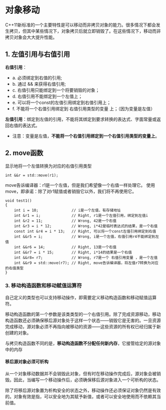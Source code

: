 # 对象移动
C++11新标准的一个主要特性是可以移动而非拷贝对象的能力。很多情况下都会发生拷贝，但其中某些情况下，对象拷贝后就立即销毁了。在这些情况下，移动而非拷贝对象会大大提升性能。

## 1. 左值引用与右值引用

**右值引用**： 
- a. 必须绑定到右值的引用;
- b. 通过 && 来获得右值引用;
- c. 右值引用只能绑定到一个将要销毁的对象；
- d. 右值引用不能绑定到一个左值上；
- e. 可以将一个const的左值引用绑定到右值引用上；
- f. 不能将一个右值引用绑定到 右值引用类型的变量 上；（因为变量是左值）  

**左值引用**：绑定到左值的引用，不能将其绑定到要求转换的表达式、字面常量或返回右值的表达式。

* 注意：变量是左值，**不能将一个右值引用绑定到一个右值引用类型的变量上**。

## 2. move函数

显示地将一个左值转换为对应的右值引用类型
```
int &&r = std::move(r1);
```
move告诉编译器：r1是一个左值，但是我们希望像一个右值一样处理它。
使用move，即承诺：除了对r1赋值或者销毁它以外，我们将不再使用它。
```
void test1()
{
    int i = 10;               // i是一个左值，有存储地址
    int &r1 = i;              // Right, r1是一个左值引用，绑定到左值i
    int &r2 = 11;             // Wrong, 42是一个右值
    int &r3 = i * 12;         // Wrong, i*42是临时表达式的结果，是一个右值
    const int &r4 = i * 13;   // Right, 可以将一个const左值引用绑定到右值
    int &&r5 = i;             // Wrong, i是一个左值，右值引用r4不能绑定到左值
    int &&r6 = 14;            // Right, 13是一个右值
    int &&r7 = i * 15;        // Right, i*14的结果是一个右值
    int &&r8= r7;             // Wrong, r7是一个 右值引用变量 ，是一个左值
    int &&r9 = std::move(r7); // Right, move告诉编译器，将左值r7转换为对应的右值类型
}
```
### 3. 移动构造函数和移动赋值运算符
自己定义的类型也可以支持移动操作，即需要定义移动构造函数和移动赋值运算符。  

移动构造函数的第一个参数是该类类型的一个右值引用。除了完成资源移动，移动构造函数还必须确保移后源对象处于这样一个状态——销毁它是无害的。一旦资源完成移动，源对象必须不再指向被移动的资源——这些资源的所有权已经归属于新创建的对象。

与拷贝构造函数不同的是，**移动构造函数不分配任何新内存**，它接管给定的源对象中的内存

#### 移后源对象必须可析构
从一个对象移动数据并不会销毁此对象，但有时在移动操作完成后，源对象会被销毁。因此，当编写一个移动操作后，必须确保移后源对象进入一个可析构的状态。

除了将移后源对象置为析构安全的状态之外，移动操作还必须保证对象仍然是有效的。对象有效是指，可以安全地为其赋予新值，或者可以安全地使用而不依赖其当前值。